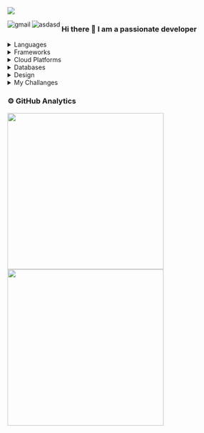 ![](https://komarev.com/ghpvc/?username=gizempesen&label=PROFILE+VIEWS)

[<img align="left" alt="gmail" src="https://img.shields.io/badge/Gmail-D14836?style=for-the-badge&logo=gmail&logoColor=white" />][gmail]
[<img align="left" alt="asdasd" src="https://img.shields.io/badge/LinkedIn-0077B5?style=for-the-badge&logo=linkedin&logoColor=white" />][in]

### Hi there 👋 I am a passionate developer 

<details>
  <summary>Languages</summary>

### Languages
![python](https://img.shields.io/badge/Python-FFD43B?style=for-the-badge&logo=python&logoColor=blue)
![scikit](https://img.shields.io/badge/scikit_learn-F7931E?style=for-the-badge&logo=scikit-learn&logoColor=white)
![R](https://img.shields.io/badge/R-276DC3?style=for-the-badge&logo=r&logoColor=white)

![java](https://img.shields.io/badge/Java-ED8B00?style=for-the-badge&logo=java&logoColor=white)
![C](https://img.shields.io/badge/C-00599C?style=for-the-badge&logo=c&logoColor=white)
![php](https://img.shields.io/badge/PHP-777BB4?style=for-the-badge&logo=php&logoColor=white)

![js](https://img.shields.io/badge/JavaScript-323330?style=for-the-badge&logo=javascript&logoColor=F7DF1E)
![css](https://img.shields.io/badge/CSS3-1572B6?style=for-the-badge&logo=css3&logoColor=white)
![html](https://img.shields.io/badge/HTML5-E34F26?style=for-the-badge&logo=html5&logoColor=white)
![latex](https://img.shields.io/badge/LaTeX-47A141?style=for-the-badge&logo=LaTeX&logoColor=white)
 
</details>
 
<details>
  <summary>Frameworks</summary>
  
### Frameworks

![ansible](https://img.shields.io/badge/Ansible-000000?style=for-the-badge&logo=ansible&logoColor=white)
![kubernets](https://img.shields.io/badge/kubernetes-326ce5.svg?&style=for-the-badge&logo=kubernetes&logoColor=white)
![docker](https://img.shields.io/badge/Docker-2CA5E0?style=for-the-badge&logo=docker&logoColor=white)

![jupyter](https://img.shields.io/badge/Jupyter-F37626.svg?&style=for-the-badge&logo=Jupyter&logoColor=white)
![conda](https://img.shields.io/badge/conda-342B029.svg?&style=for-the-badge&logo=anaconda&logoColor=white)
![django](https://img.shields.io/badge/Django-092E20?style=for-the-badge&logo=django&logoColor=green)
![selenium](https://img.shields.io/badge/Selenium-43B02A?style=for-the-badge&logo=Selenium&logoColor=white)

![opengl](https://img.shields.io/badge/OpenGL-FFFFFF?style=for-the-badge&logo=opengl)
![unity](https://img.shields.io/badge/Unity-100000?style=for-the-badge&logo=unity&logoColor=white)

![vue](https://img.shields.io/badge/Vue.js-35495E?style=for-the-badge&logo=vuedotjs&logoColor=4FC08D)
![bootstramp](https://img.shields.io/badge/Bootstrap-563D7C?style=for-the-badge&logo=bootstrap&logoColor=white)
![npm](https://img.shields.io/badge/npm-CB3837?style=for-the-badge&logo=npm&logoColor=white)
![yarn](https://img.shields.io/badge/Yarn-2C8EBB?style=for-the-badge&logo=yarn&logoColor=white)
![xampp](https://img.shields.io/badge/Xampp-F37623?style=for-the-badge&logo=xampp&logoColor=white)

</details>

<details>
  <summary>Cloud Platforms</summary>

### Cloud Platforms

![digitalocean](https://img.shields.io/badge/Digital_Ocean-0080FF?style=for-the-badge&logo=DigitalOcean&logoColor=white)
![googlecloud](https://img.shields.io/badge/Google_Cloud-4285F4?style=for-the-badge&logo=google-cloud&logoColor=white)
  
</details>

<details>
  <summary>Databases</summary>
  
### Databases

![mysql](https://img.shields.io/badge/MySQL-005C84?style=for-the-badge&logo=mysql&logoColor=white")
![postgresql](https://img.shields.io/badge/PostgreSQL-316192?style=for-the-badge&logo=postgresql&logoColor=white")
![firebase](https://img.shields.io/badge/firebase-ffca28?style=for-the-badge&logo=firebase&logoColor=black)

 </details> 
 
 <details>
  <summary>Design</summary>
  
### Design

![blender](https://img.shields.io/badge/blender-%23F5792A.svg?style=for-the-badge&logo=blender&logoColor=white)
![illustrator](https://img.shields.io/badge/Adobe%20Illustrator-FF9A00?style=for-the-badge&logo=adobe%20illustrator&logoColor=white)
![krita](https://img.shields.io/badge/Krita-203759?style=for-the-badge&logo=krita&logoColor=EEF37B)

</details>  

 <details>
  <summary>My Challanges</summary>
  
### My Challanges

[<img align="left" alt="Hackerrank" src="https://img.shields.io/badge/Hackerrank-white?style=for-the-badge&logo=hackerrank&logoColor=#1ba94c" />][hackerrank]
[<img align="left" alt="Codewars" src="https://img.shields.io/badge/Codewars-black?style=for-the-badge&logo=codewars&logoColor=red" />][codewars]
[<img align="left" alt="stackoverflow" src="https://img.shields.io/badge/Stack_Overflow-orange?style=for-the-badge&logo=stack-overflow&logoColor=black" />][stackoverflow]
[<img align="left" alt="Sololearn" src="https://img.shields.io/badge/sololearn-1ABC9C?logo=SoloLearn&labelColor=000000&style=for-the-badge" />][sololearn]

[codewars]: https://www.codewars.com/users/gizempesen
[hackerrank]: https://www.hackerrank.com/pesengizem
[stackoverflow]: https://stackoverflow.com/users/11002959/gizem-pesen
[sololearn]: https://www.sololearn.com/profile/5159787

  
<br></br>
</details>  


[gmail]: mailto:pesengizem@gmail.com
[in]: https://www.linkedin.com/in/gizem-pesen-ba399218b/

<!--START_SECTION:waka-->
<!--END_SECTION:waka-->

<h3>⚙️ GitHub Analytics</h3>

<p>
  <a href="#"><img src="https://github-readme-stats.vercel.app/api?username=gizempesen&show_icons=true&count_private=true&theme=dark" width="350"></a>
  <a href="#"><img src="https://github-readme-streak-stats.herokuapp.com/?user=gizempesen&theme=gotham&hide_border=true&date_format=M%20j%5B%2C%20Y%5D&fire=DD2727" width="350"></a>
 </p>
